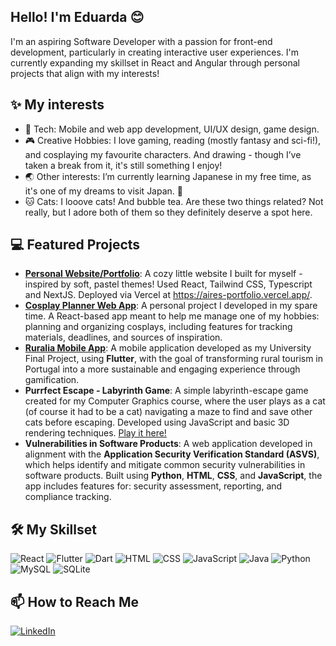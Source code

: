 ## Hello! I'm Eduarda 😊
I'm an aspiring Software Developer with a passion for front-end development, particularly in creating interactive user experiences. I'm currently expanding my skillset in React and Angular through personal projects that align with my interests!

## ✨ My interests
- 📱 Tech: Mobile and web app development, UI/UX design, game design.
- 🎮 Creative Hobbies: I love gaming, reading (mostly fantasy and sci-fi!), and cosplaying my favourite characters. And drawing - though I’ve taken a break from it, it's still something I enjoy! 
- 🌏 Other interests: I’m currently learning Japanese in my free time, as it's one of my dreams to visit Japan. 🌸
- 🐱 Cats: I looove cats! And bubble tea. Are these two things related? Not really, but I adore both of them so they definitely deserve a spot here.

## 💻 Featured Projects
- **[Personal Website/Portfolio](https://github.com/eduarda-aires/personal-portfolio)**: A cozy little website I built for myself - inspired by soft, pastel themes! Used React, Tailwind CSS, Typescript and NextJS. Deployed via Vercel at https://aires-portfolio.vercel.app/.
- **[Cosplay Planner Web App](https://github.com/eduarda-aires/cosplanner)**: A personal project I developed in my spare time. A React-based app meant to help me manage one of my hobbies: planning and organizing cosplays, including features for tracking materials, deadlines, and sources of inspiration.
- **[Ruralia Mobile App](https://github.com/Betolas9/RURALIA-Final-Project)**: A mobile application developed as my University Final Project, using **Flutter**, with the goal of transforming rural tourism in Portugal into a more sustainable and engaging experience through gamification.
- **Purrfect Escape - Labyrinth Game**: A simple labyrinth-escape game created for my Computer Graphics course, where the user plays as a cat (of course it had to be a cat) navigating a maze to find and save other cats before escaping. Developed using JavaScript and basic 3D rendering techniques. [Play it here!](https://raw.githack.com/eduarda-aires/Purrfect-Escape/refs/heads/main/index.html)
- **Vulnerabilities in Software Products**: A web application developed in alignment with the **Application Security Verification Standard (ASVS)**, which helps identify and mitigate common security vulnerabilities in software products. Built using **Python**, **HTML**, **CSS**, and **JavaScript**, the app includes features for: security assessment, reporting, and compliance tracking.

## 🛠️ My Skillset
![React](https://img.shields.io/badge/-React-61DAFB?logo=react&logoColor=black&style=flat)
![Flutter](https://img.shields.io/badge/-Flutter-02569B?logo=flutter&logoColor=white&style=flat)
![Dart](https://img.shields.io/badge/dart-%230175C2.svg?style=for-the-badge&logo=dart&logoColor=white)
![HTML](https://img.shields.io/badge/-HTML-E34F26?logo=html5&logoColor=white&style=flat)
![CSS](https://img.shields.io/badge/-CSS-1572B6?logo=css3&logoColor=white&style=flat)
![JavaScript](https://img.shields.io/badge/-JavaScript-F7DF1E?logo=javascript&logoColor=black&style=flat)
![Java](https://img.shields.io/badge/-Java-007396?logo=java&logoColor=white&style=flat)
![Python](https://img.shields.io/badge/-Python-3776AB?logo=python&logoColor=white&style=flat)
![MySQL](https://img.shields.io/badge/-MySQL-4479A1?logo=mysql&logoColor=white&style=flat)
![SQLite](https://img.shields.io/badge/sqlite-%2307405e.svg?style=for-the-badge&logo=sqlite&logoColor=white)



## 📫 How to Reach Me
[![LinkedIn](https://img.shields.io/badge/-LinkedIn-0077B5?logo=linkedin&logoColor=white&style=flat)](https://www.linkedin.com/in/eduarda-tavares/)

